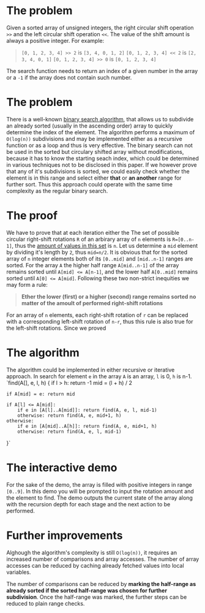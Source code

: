 # The problem
Given a sorted array of unsigned integers, the right circular shift operation `>>` and the left circular shift operation `<<`. The value of the shift amount is always a positive integer. For example:
> `[0, 1, 2, 3, 4] >> 2` is `[3, 4, 0, 1, 2]`
> `[0, 1, 2, 3, 4] << 2` is `[2, 3, 4, 0, 1]`
> `[0, 1, 2, 3, 4] >> 0` is `[0, 1, 2, 3, 4]`

The search function needs to return an index of a given number in the array or a `-1` if the array does not contain such number.

# The problem
There is a well-known [binary search algorithm](https://en.wikipedia.org/wiki/Binary_search_algorithm), that allows us to subdivide an already sorted (usually in the ascending order) array to quickly determine the index of the element. The algorithm performs a maximum of `O(log(n))` subdivisions and may be implemented either as a recursive function or as a loop and thus is very effective. The binary search can not be used in the sorted but circulary shifted array without modifications, because it has to know the starting seach index, which could be determined in various techniques not to be disclosed in this paper. If we however prove that any of it's subdivisions is sorted, we could easily check whether the element is in this range and select either **that** or **an another** range for further sort. Thus this approach could operate with the same time complexity as the regular binary search.

# The proof
We have to prove that at each iteration either the The set of possible circular right-shift rotations `R` of an arbirary array of `n` elements is `R=[0..n-1]`, thus the [amount of values in this set](https://en.wikipedia.org/wiki/Circular_shift) is `n`. Let us determine a `mid` element by dividing it's length by `2`, thus `mid=n/2`. It is obvious that for the sorted array of `n` integer elements both of its `[0..mid]` and `[mid..n-1]` ranges are sorted. For the array `A` the higher half range `A[mid..n-1]` of the array remains sorted until `A[mid] <= A[n-1]`, and the lower half `A[0..mid]` remains sorted until `A[0] <= A[mid]`. Following these two non-strict inequities we may form a rule:
> **Ether the lower (first) or a higher (second) range remains sorted no matter of the amoult of performed right-shift rotations**
 
For an array of `n` elements, each right-shift rotation of `r` can be replaced with a corresponding left-shift rotation of `n-r`, thus this rule is also true for the left-shift rotations. Since we proved 

# The algorithm
The algorithm could be implemented in either recursive or iterative approach. In search for element `e` in the array `A` is an array, `l` is 0, `h` is n-1.
`find(A[], e, l, h)
{
	if l > h: return -1
	mid = (l + h) / 2

	if A[mid] = e: return mid

	if A[l] <= A[mid]:
		if e in [A[l]..A[mid]]: return find(A, e, l, mid-1)
		otherwise: return find(A, e, mid+1, h)
	otherwise:
		if e in [A[mid]..A[h]]: return find(A, e, mid+1, h)
		otherwise: return find(A, e, l, mid-1)
}`

# The interactive demo
For the sake of the demo, the array is filled with positive integers in range `[0..9]`. In this demo you will be prompted to input the rotation amount and the element to find. The demo outputs the current state of the array along with the recursion depth for each stage and the next action to be performed.

# Further improvements
Alghough the algorithm's complexity is still `O(log(n))`, it requires an increased number of comparisons and array accesses. The number of array accesses can be reduced by caching already fetched values into local variables. 

The number of comparisons can be reduced by **marking the half-range as already sorted if the sorted half-range was chosen for further subdivision**. Once the half-range was marked, the further steps can be reduced to plain range checks.
